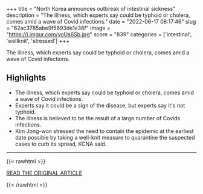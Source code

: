 +++
title = "North Korea announces outbreak of intestinal sickness"
description = "The illness, which experts say could be typhoid or cholera, comes amid a wave of Covid infections."
date = "2022-06-17 08:17:46"
slug = "62ac3785abe9f5693de1e36f"
image = "https://i.imgur.com/yoUs6Sb.jpg"
score = "839"
categories = ['intestinal', 'wellknit', 'stressed']
+++

The illness, which experts say could be typhoid or cholera, comes amid a wave of Covid infections.

## Highlights

- The illness, which experts say could be typhoid or cholera, comes amid a wave of Covid infections.
- Experts say it could be a sign of the disease, but experts say it's not typhoid.
- The illness is believed to be the result of a large number of Covids infections.
- Kim Jong-won stressed the need to contain the epidemic at the earliest date possible by taking a well-knit measure to quarantine the suspected cases to curb its spread, KCNA said.

---

{{< rawhtml >}}
  <p class="article-category">
    <a target="_blank" href="https://www.bbc.com/news/world-asia-61825792">READ THE ORIGINAL ARTICLE</a>
  </p>
{{< /rawhtml >}}

